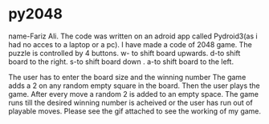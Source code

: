 # py2048
name-Fariz Ali.
The code was written on an adroid app called Pydroid3(as i had no acces to a laptop or a pc).
I have made a code of 2048 game.
The puzzle is controlled by 4 buttons.
w- to shift board upwards.
d-to shift board to the right.
s-to shift board down .
a-to shift board to the left.


The user has to enter the board size and the winning number
The game adds a 2 on any random empty square in the board.
Then the user plays the game.
After every move a random 2 is added to an empty space.
The game runs till the desired winning number is acheived or the user has run out of playable moves.
Please see the gif attached to see the working of my game.
